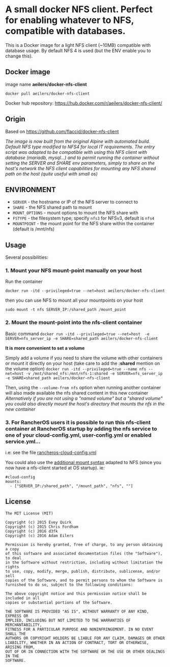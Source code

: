 # A small docker NFS client. Perfect for enabling whatever to NFS, compatible with databases.

This is a Docker image for a light NFS client (~10MB) compatible with database usage. By default NFS 4 is used (but the ENV enable you to change this).

## Docker image

image name **aeilers/docker-nfs-client**

`docker pull aeilers/docker-nfs-client`

Docker hub repository: https://hub.docker.com/r/aeilers/docker-nfs-client/


## Origin
Based on https://github.com/flaccid/docker-nfs-client

*The image is now built from the original Alpine with automated build.
Default NFS type modified to NFS4 for local IT requirements.
The entry script was adapted to be compatible with using this NFS client with database (mariadb, mysql...) and to permit running the container without setting the SERVER and SHARE env parameters, simply to share on the host's network the NFS client capabilities for mounting any NFS shared path on the host (quite useful with small os)*

## ENVIRONMENT

- `SERVER` - the hostname or IP of the NFS server to connect to
- `SHARE` - the NFS shared path to mount
- `MOUNT_OPTIONS` - mount options to mount the NFS share with
- `FSTYPE` - the filesystem type; specify `nfs3` for NFSv3, default is `nfs4`
- `MOUNTPOINT` - the mount point for the NFS share within the container (default is /mnt/nfs)

## Usage

Several possibilities:
### 1. Mount your NFS mount-point **manually** on your host

Run the container

`docker run -itd --privileged=true --net=host aeilers/docker-nfs-client`

then you can use NFS to mount all your mountpoints on your host

`sudo mount -t nfs SERVER_IP:/shared_path /mount_point`

### 2. Mount the mount-point **into** the nfs-client container

Basic command
`docker run -itd --privileged=true --net=host  -e SERVER=nfs_server_ip -e SHARE=shared_path aeilers/docker-nfs-client`

**It is more convenient to set a volume**

Simply add a volume if you need to share the volume with other containers or mount it directly on your host (take care to add the **:shared** mention on the volume option)
`docker run -itd --privileged=true --name nfs --net=host -v /mnt/shared_nfs:/mnt/nfs-1:shared -e SERVER=nfs_server_ip -e SHARE=shared_path aeilers/docker-nfs-client`

Then, using the `--volume-from nfs` option when running another container will also made available the nfs shared content in this new container   
*Alternatively if you are not using a "named volume" but a "shared volume" you could also directly mount the host's directory that mounts the nfs in the new container*



### 3.  For RancherOS users it is possible to run this nfs-client container **at RancherOS startup** by adding the nfs service to one of your cloud-config.yml, user-config.yml or enabled service.yml...

i.e: see the file [rancheros-cloud-config.yml](./rancheros-cloud-config.yml)


You could also use the [additional mount syntax](https://docs.rancher.com/os/storage/additional-mounts/) adapted to NFS (since you now have a nfs-client started at OS startup).
ie:

```
#cloud-config
mounts:
  - ["SERVER_IP:/shared_path", "/mount_path", "nfs", ""]
```





License
-------------------

```text
The MIT License (MIT)

Copyright (c) 2015 Evey Quirk
Copyright (c) 2015 Chris Fordham
Copyright (c) 2016 d3fk
Copyright (c) 2016 Adam Eilers

Permission is hereby granted, free of charge, to any person obtaining a copy
of this software and associated documentation files (the "Software"), to deal
in the Software without restriction, including without limitation the rights
to use, copy, modify, merge, publish, distribute, sublicense, and/or sell
copies of the Software, and to permit persons to whom the Software is
furnished to do so, subject to the following conditions:

The above copyright notice and this permission notice shall be included in all
copies or substantial portions of the Software.

THE SOFTWARE IS PROVIDED "AS IS", WITHOUT WARRANTY OF ANY KIND, EXPRESS OR
IMPLIED, INCLUDING BUT NOT LIMITED TO THE WARRANTIES OF MERCHANTABILITY,
FITNESS FOR A PARTICULAR PURPOSE AND NONINFRINGEMENT. IN NO EVENT SHALL THE
AUTHORS OR COPYRIGHT HOLDERS BE LIABLE FOR ANY CLAIM, DAMAGES OR OTHER
LIABILITY, WHETHER IN AN ACTION OF CONTRACT, TORT OR OTHERWISE, ARISING FROM,
OUT OF OR IN CONNECTION WITH THE SOFTWARE OR THE USE OR OTHER DEALINGS IN THE
SOFTWARE.
```
